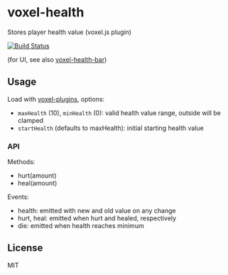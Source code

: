 # voxel-health

Stores player health value (voxel.js plugin)

[![Build Status](https://travis-ci.org/voxel/voxel-health.png)](https://travis-ci.org/voxel/voxel-health)

(for UI, see also [voxel-health-bar](https://github.com/voxel/voxel-health-bar))

## Usage

Load with [voxel-plugins](https://github.com/voxel/voxel-plugins), options:

* `maxHealth` (10), `minHealth` (0): valid health value range, outside will be clamped
* `startHealth` (defaults to maxHealth): initial starting health value

### API

Methods:

* hurt(amount)
* heal(amount)

Events:

* health: emitted with new and old value on any change
* hurt, heal: emitted when hurt and healed, respectively
* die: emitted when health reaches minimum

## License

MIT

